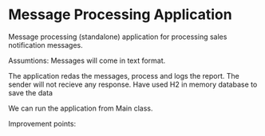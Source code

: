 # Message Processing Application

Message processing (standalone) application for processing sales notification messages.

Assumtions:
Messages will come in text format.


The application redas the messages, process and logs the report.
The sender will not recieve any response.
Have used H2 in memory database to save the data

We can run the application from Main class.

Improvement points:

